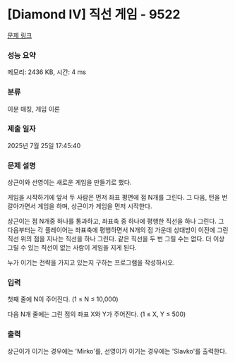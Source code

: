 # [Diamond IV] 직선 게임 - 9522 

[문제 링크](https://www.acmicpc.net/problem/9522) 

### 성능 요약

메모리: 2436 KB, 시간: 4 ms

### 분류

이분 매칭, 게임 이론

### 제출 일자

2025년 7월 25일 17:45:40

### 문제 설명

<p>상근이와 선영이는 새로운 게임을 만들기로 했다.</p>

<p>게임을 시작하기에 앞서 두 사람은 먼저 좌표 평면에 점 N개를 그린다. 그 다음, 턴을 번갈아가면서 게임을 하며, 상근이가 게임을 먼저 시작한다.</p>

<p>상근이는 점 N개중 하나를 통과하고, 좌표축 중 하나에 평행한 직선을 하나 그린다. 그 다음부터는 각 플레이어는 좌표축에 평행하면서 N개의 점 가운데 상대방이 이전에 그린 직선 위의 점을 지나는 직선을 하나 그린다. 같은 직선을 두 번 그릴 수는 없다. 더 이상 그릴 수 있는 직선이 없는 사람이 게임을 지게 된다.</p>

<p>누가 이기는 전략을 가지고 있는지 구하는 프로그램을 작성하시오.</p>

### 입력 

 <p>첫째 줄에 N이 주어진다. (1 ≤ N ≤ 10,000)</p>

<p>다음 N개 줄에는 그린 점의 좌표 X와 Y가 주어진다. (1 ≤ X, Y ≤ 500)</p>

### 출력 

 <p>상근이가 이기는 경우에는 'Mirko'를, 선영이가 이기는 경우에는 'Slavko'를 출력한다.</p>

